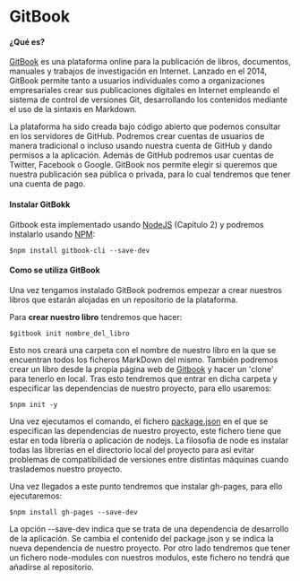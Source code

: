 # GitBook

#### ¿Qué es?

[GitBook](/www.gitbook.com "Gitbook") es una plataforma online para la publicación de libros, documentos, manuales y trabajos de investigación en Internet. Lanzado en el 2014, GitBook permite tanto a usuarios individuales como a organizaciones empresariales crear sus publicaciones digitales en Internet empleando el sistema de control de versiones Git, desarrollando los contenidos mediante el uso de la sintaxis en Markdown.

La plataforma ha sido creada bajo código abierto que podemos consultar en los servidores de GitHub. Podremos crear  cuentas de usuarios de  manera tradicional o incluso usando nuestra cuenta de GitHub y dando permisos a la aplicación. Además de GitHub podremos usar cuentas de Twitter, Facebook o Google. GitBook nos permite elegir si queremos que nuestra publicación sea pública o privada, para lo cual tendremos que tener una cuenta de pago.

#### Instalar GitBokk

Gitbook esta implementado usando [NodeJS](https://nodejs.org/es/) \(Capítulo 2\) y podremos instalarlo usando [NPM](https://www.npmjs.com/):

```
$npm install gitbook-cli --save-dev
```

#### Como se utiliza GitBook 

Una vez tengamos instalado GitBook podremos empezar a crear nuestros libros que estarán alojadas en un repositorio de la plataforma.

Para **crear nuestro libro** tendremos que hacer:

```
$gitbook init nombre_del_libro
```

Esto nos creará una carpeta con el nombre de nuestro libro en la que se encuentran todos los ficheros MarkDown del mismo. También podremos crear un libro desde la propia página web de [Gitbook](https://www.gitbook.com/) y hacer un 'clone' para tenerlo en local. Tras esto tendremos que entrar en dicha carpeta y especificar las dependencias de nuestro proyecto, para ello usaremos:

```
$npm init -y
```

Una vez ejecutamos el comando, el fichero [package.json](https://docs.npmjs.com/files/package.json) en el que se especifican las dependencias de nuestro proyecto, este fichero tiene que estar en toda librería o aplicación de nodejs. La filosofia de node es instalar todas las librerías en el directorio local del proyecto para así evitar problemas de compatibilidad de versiones entre distintas máquinas cuando traslademos nuestro proyecto.

Una vez llegados a este punto tendremos que instalar gh-pages, para ello ejecutaremos:

```
$npm install gh-pages --save-dev
```

La opción --save-dev indica que se trata de una dependencia de desarrollo de la aplicación. Se cambia el contenido del package.json y se indica la nueva dependencia de nuestro proyecto. Por otro lado tendremos que tener un fichero node-modules con nuestros modulos, este fichero no tendrá que añadirse al repositorio.

